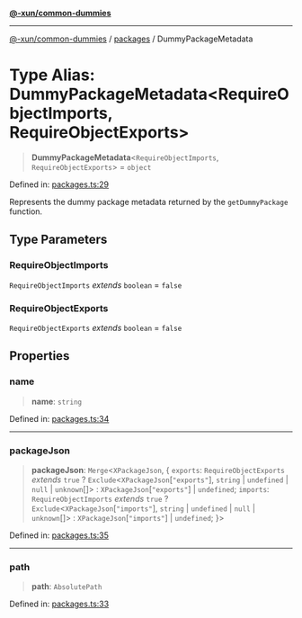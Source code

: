 [**@-xun/common-dummies**](../../README.md)

***

[@-xun/common-dummies](../../README.md) / [packages](../README.md) / DummyPackageMetadata

# Type Alias: DummyPackageMetadata\<RequireObjectImports, RequireObjectExports\>

> **DummyPackageMetadata**\<`RequireObjectImports`, `RequireObjectExports`\> = `object`

Defined in: [packages.ts:29](https://github.com/Xunnamius/test-utils/blob/22581cfc5e5d8631e4f7db402aefa2e14fa59432/packages/common-dummies/src/packages.ts#L29)

Represents the dummy package metadata returned by the `getDummyPackage`
function.

## Type Parameters

### RequireObjectImports

`RequireObjectImports` *extends* `boolean` = `false`

### RequireObjectExports

`RequireObjectExports` *extends* `boolean` = `false`

## Properties

### name

> **name**: `string`

Defined in: [packages.ts:34](https://github.com/Xunnamius/test-utils/blob/22581cfc5e5d8631e4f7db402aefa2e14fa59432/packages/common-dummies/src/packages.ts#L34)

***

### packageJson

> **packageJson**: `Merge`\<`XPackageJson`, \{ `exports`: `RequireObjectExports` *extends* `true` ? `Exclude`\<`XPackageJson`\[`"exports"`\], `string` \| `undefined` \| `null` \| `unknown`[]\> : `XPackageJson`\[`"exports"`\] \| `undefined`; `imports`: `RequireObjectImports` *extends* `true` ? `Exclude`\<`XPackageJson`\[`"imports"`\], `string` \| `undefined` \| `null` \| `unknown`[]\> : `XPackageJson`\[`"imports"`\] \| `undefined`; \}\>

Defined in: [packages.ts:35](https://github.com/Xunnamius/test-utils/blob/22581cfc5e5d8631e4f7db402aefa2e14fa59432/packages/common-dummies/src/packages.ts#L35)

***

### path

> **path**: `AbsolutePath`

Defined in: [packages.ts:33](https://github.com/Xunnamius/test-utils/blob/22581cfc5e5d8631e4f7db402aefa2e14fa59432/packages/common-dummies/src/packages.ts#L33)
